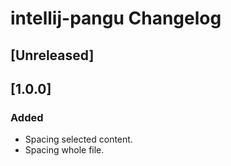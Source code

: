 <!-- Keep a Changelog guide -> https://keepachangelog.com -->

# intellij-pangu Changelog

## [Unreleased]

## [1.0.0]
### Added
- Spacing selected content.
- Spacing whole file.

